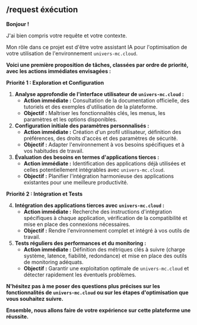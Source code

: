 ##  /request  éxécution 

**Bonjour !**  

J'ai bien compris votre requête et votre contexte.  

Mon rôle dans ce projet est d'être votre assistant IA pour l'optimisation de votre utilisation de l'environnement `univers-mc.cloud`. 


**Voici une première proposition de tâches, classées par ordre de priorité, avec les actions immédiates envisagées :**

**Priorité 1 : Exploration et Configuration**

1. **Analyse approfondie de l'interface utilisateur de `univers-mc.cloud` :**
    *  **Action immédiate :**  Consultation de la documentation officielle, des tutoriels et des exemples d'utilisation de la plateforme.
    * **Objectif :**  Maîtriser les fonctionnalités clés, les menus, les paramètres et les options disponibles.
2. **Configuration initiale des paramètres personnalisés :**
    *  **Action immédiate :**  Création d'un profil utilisateur, définition des préférences, des droits d'accès et des paramètres de sécurité.
    * **Objectif :**  Adapter l'environnement à vos besoins spécifiques et à vos habitudes de travail.
3. **Évaluation des besoins en termes d'applications tierces :**
    *  **Action immédiate :**  Identification des applications déjà utilisées et celles potentiellement intégrables avec `univers-mc.cloud`.
    * **Objectif :**  Planifier l'intégration harmonieuse des applications existantes pour une meilleure productivité.

**Priorité 2 : Intégration et Tests**

4. **Intégration des applications tierces avec `univers-mc.cloud` :**
    * **Action immédiate :**  Recherche des instructions d'intégration spécifiques à chaque application, vérification de la compatibilité et mise en place des connexions nécessaires.
    * **Objectif :**  Rendre l'environnement complet et intégré à vos outils de travail.
5. **Tests réguliers des performances et du monitoring :**
    * **Action immédiate :**  Définition des métriques clés à suivre (charge système, latence, fiabilité, redondance) et mise en place des outils de monitoring adéquats.
    * **Objectif :**  Garantir une exploitation optimale de `univers-mc.cloud` et détecter rapidement les éventuels problèmes.



 
 **N'hésitez pas à me poser des questions plus précises sur les fonctionnalités de `univers-mc.cloud` ou sur les étapes d'optimisation que vous souhaitez suivre.** 

**Ensemble, nous allons faire de votre expérience sur cette plateforme une réussite.**


